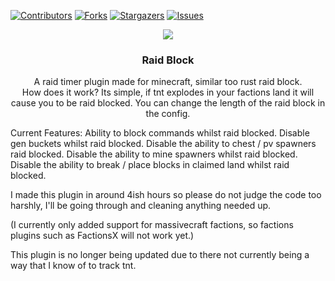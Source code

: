 
<!-- PROJECT SHIELDS -->
<!--
*** I'm using markdown "reference style" links for readability.
*** Reference links are enclosed in brackets [ ] instead of parentheses ( ).
*** See the bottom of this document for the declaration of the reference variables
*** for contributors-url, forks-url, etc. This is an optional, concise syntax you may use.
*** https://www.markdownguide.org/basic-syntax/#reference-style-links
-->
[![Contributors][contributors-shield]][contributors-url]
[![Forks][forks-shield]][forks-url]
[![Stargazers][stars-shield]][stars-url]
[![Issues][issues-shield]][issues-url]

<p align="center">
  <img src="https://i.imgur.com/7Wl7RpT.jpg"/img>
   <h3 align="center">Raid Block</h3>
  <p align="center">
    A raid timer plugin made for minecraft, similar too rust raid block.
    <br />
How does it work?
Its simple, if tnt explodes in your factions land it will cause you to be raid blocked.
You can change the length of the raid block in the config.

Current Features:
Ability to block commands whilst raid blocked.
Disable gen buckets whilst raid blocked.
Disable the ability to chest / pv spawners raid blocked.
Disable the ability to mine spawners whilst raid blocked.
Disable the ability to break / place blocks in claimed land whilst raid blocked.

I made this plugin in around 4ish hours so please do not judge the code too harshly, I'll be going through and cleaning anything needed up.

(I currently only added support for massivecraft factions, so factions plugins such as FactionsX will not work yet.)
</p>

This plugin is no longer being updated due to there not currently being a way that I know of to track tnt.


[contributors-shield]: https://img.shields.io/github/contributors/Decemberrrr/RaidTimer?style=for-the-badge&logo=appveyor
[contributors-url]: https://github.com/Decemberrrr/RaidTimer/graphs/contributors
[forks-shield]: https://img.shields.io/github/forks/Decemberrrr/RaidTimer?style=for-the-badge&logo=appveyor
[forks-url]: https://github.com/Decemberrrr/RaidTimer/network/members
[stars-shield]: https://img.shields.io/github/stars/Decemberrrr/RaidTimer?style=for-the-badge&logo=appveyor
[stars-url]: https://github.com/Decemberrrr/RaidTimer/stargazers
[issues-shield]: https://img.shields.io/github/issues/Decemberrrr/RaidTimer?style=for-the-badge&logo=appveyor
[issues-url]: https://github.com/Decemberrrr/RaidTimer/issues

